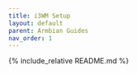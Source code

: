 ```yaml
---
title: i3WM Setup
layout: default
parent: Armbian Guides
nav_order: 1
---
```


{% include_relative README.md %}
